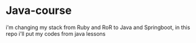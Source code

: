 # Java-course

i'm changing my stack from Ruby and RoR to Java and Springboot, in this repo i'll put my codes from java lessons 
